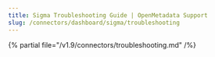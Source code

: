 ```yaml
---
title: Sigma Troubleshooting Guide | OpenMetadata Support
slug: /connectors/dashboard/sigma/troubleshooting
---
```


{% partial file="/v1.9/connectors/troubleshooting.md" /%}

